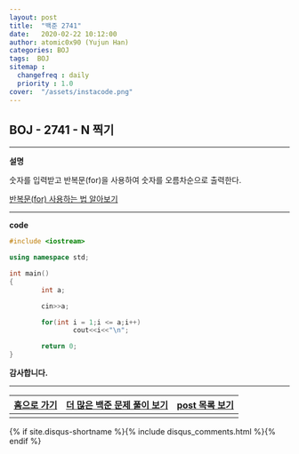 ```yaml
---
layout: post
title:  "백준 2741"
date:   2020-02-22 10:12:00
author: atomic0x90 (Yujun Han)
categories: BOJ
tags:  BOJ
sitemap :
  changefreq : daily
  priority : 1.0
cover:  "/assets/instacode.png"
---
```


## BOJ - 2741 - N 찍기

---

**설명**

숫자를 입력받고 반복문(for)을 사용하여 숫자를 오름차순으로 출력한다.

[반복문(for) 사용하는 법 알아보기][10]

---

**code**
```cpp
#include <iostream>

using namespace std;

int main()
{
        int a;

        cin>>a;

        for(int i = 1;i <= a;i++)
                cout<<i<<"\n";

        return 0;
}
```


**감사합니다.**

---

[홈으로 가기][01]       |[더 많은 백준 문제 풀이 보기][00]      |[post 목록 보기][02]
:------:                |:------:                               |:------:
                        |                                       |

[00]: https://atomic0x90.github.io/posts/#BOJ "Beakjoon post"
[01]: https://atomic0x90.github.io/ "home"
[02]: https://atomic0x90.github.io/posts/ "posts"

[10]: https://atomic0x90.github.io/c++/2020/02/19/c++-for.html "C++ for 사용법"

{% if site.disqus-shortname %}{% include disqus_comments.html %}{% endif %}


